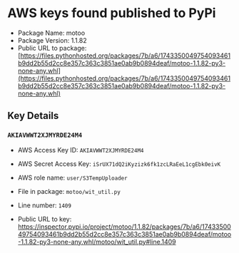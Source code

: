 # AWS keys found published to PyPi

* Package Name: motoo
* Package Version: 1.1.82
* Public URL to package: [https://files.pythonhosted.org/packages/7b/a6/1743350049754093461b9dd2b55d2cc8e357c363c3851ae0ab9b0894deaf/motoo-1.1.82-py3-none-any.whl](https://files.pythonhosted.org/packages/7b/a6/1743350049754093461b9dd2b55d2cc8e357c363c3851ae0ab9b0894deaf/motoo-1.1.82-py3-none-any.whl)

## Key Details

### `AKIAVWWT2XJMYRDE24M4`

* AWS Access Key ID: `AKIAVWWT2XJMYRDE24M4`
* AWS Secret Access Key: `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` 
* AWS role name: `user/S3TempUploader`
* File in package: `motoo/wit_util.py`
* Line number: `1409`

* Public URL to key: https://inspector.pypi.io/project/motoo/1.1.82/packages/7b/a6/1743350049754093461b9dd2b55d2cc8e357c363c3851ae0ab9b0894deaf/motoo-1.1.82-py3-none-any.whl/motoo/wit_util.py#line.1409


